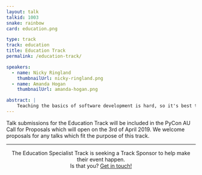 ```yaml
---
layout: talk
talkid: 1003
snake: rainbow
card: education.png

type: track
track: education
title: Education Track
permalink: /education-track/

speakers: 
  - name: Nicky Ringland
    thumbnailUrl: nicky-ringland.png
  - name: Amanda Hogan
    thumbnailUrl: amanda-hogan.png

abstract: | 
    Teaching the basics of software development is hard, so it's best to get them while they're young. Not just development in Python, but also visual programming languages. The Education Specialist Track brings together both educators and creators of educational tools to discuss ideas to help the next generation of programmers. This track also includes the <a href="http://localhost:4000/speak/showcase">Education Showcase</a>.
---
```


Talk submissions for the Education Track will be included in the PyCon AU Call for Proposals which will open on the 3rd of April 2019. We welcome proposals for any talks which fit the purpose of this track.

<hr>
<p align="center">The Education Specialist Track is seeking a Track Sponsor to help make their event happen.<br>Is that you? <a href="/news/call-for-sponsorship/">Get in touch!</a></p>
